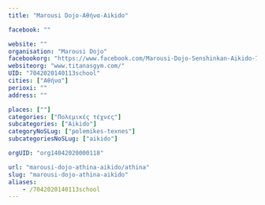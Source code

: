 ```yaml
---
title: "Marousi Dojo-Αθήνα-Aikido"

facebook: ""

website: ""
organisation: "Marousi Dojo"
facebookorg: "https://www.facebook.com/Marousi-Dojo-Senshinkan-Aikido-721088017997556/"
websiteorg: "www.titanasgym.com/"
UID: "7042020140113school"
cities: ["Αθήνα"]
perioxi: ""
address: ""

places: [""]
categories: ["Πολεμικές τέχνες"]
subcategories: ["Aikido"]
categoryNoSLug: ["polemikes-texnes"]
subcategoriesNoSLug: ["aikido"]

orgUID: "org14042020000118"

url: "marousi-dojo-athina-aikido/athina"
slug: "marousi-dojo-athina-aikido"
aliases:
    - /7042020140113school
---
```





